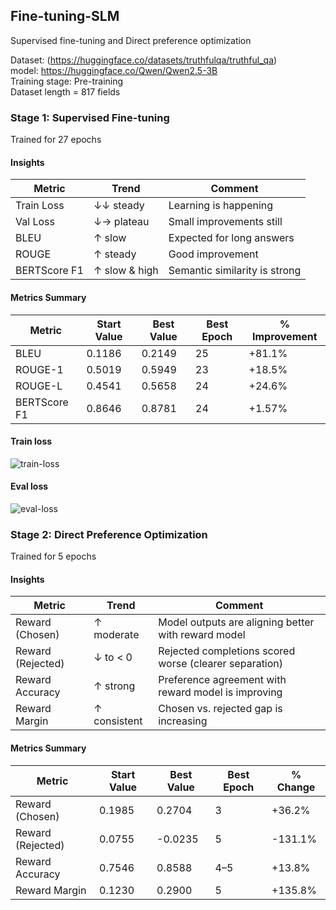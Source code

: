 ## Fine-tuning-SLM

Supervised fine-tuning and Direct preference optimization

Dataset: (https://huggingface.co/datasets/truthfulqa/truthful_qa)<br>
model: https://huggingface.co/Qwen/Qwen2.5-3B<br>
Training stage: Pre-training<br>
Dataset length = 817 fields

### Stage 1: Supervised Fine-tuning

Trained for 27 epochs<br>
#### Insights

| Metric        | Trend         | Comment                      |
|---------------|---------------|------------------------------|
| Train Loss    | ↓↓ steady     | Learning is happening        |
| Val Loss      | ↓→ plateau    | Small improvements still     |
| BLEU          | ↑ slow        | Expected for long answers    |
| ROUGE         | ↑ steady      | Good improvement             |
| BERTScore F1  | ↑ slow & high | Semantic similarity is strong |


#### Metrics Summary

| Metric        | Start Value | Best Value | Best Epoch | % Improvement |
|---------------|-------------|------------|------------|----------------|
| BLEU          | 0.1186      | 0.2149     | 25         | +81.1%         |
| ROUGE-1       | 0.5019      | 0.5949     | 23         | +18.5%         |
| ROUGE-L       | 0.4541      | 0.5658     | 24         | +24.6%         |
| BERTScore F1  | 0.8646      | 0.8781     | 24         | +1.57%         |

#### Train loss
![train-loss](https://github.com/user-attachments/assets/9c76aa15-453c-40c0-9835-4cafece6bc0c)


#### Eval loss

![eval-loss](https://github.com/user-attachments/assets/ff5ad2c1-c7ab-4545-b831-aac26431b0f2)

### Stage 2: Direct Preference Optimization

Trained for 5 epochs<br>
#### Insights


| **Metric**           | **Trend**       | **Comment**                                               |
|----------------------|------------------|------------------------------------------------------------|
| Reward (Chosen)      | ↑ moderate       | Model outputs are aligning better with reward model        |
| Reward (Rejected)    | ↓ to < 0         | Rejected completions scored worse (clearer separation)     |
| Reward Accuracy      | ↑ strong         | Preference agreement with reward model is improving        |
| Reward Margin        | ↑ consistent     | Chosen vs. rejected gap is increasing                      |




#### Metrics Summary

| **Metric**           | **Start Value** | **Best Value** | **Best Epoch** | **% Change**        |
|----------------------|------------------|----------------|----------------|----------------------|
| Reward (Chosen)      | 0.1985           | 0.2704         | 3              | +36.2%               |
| Reward (Rejected)    | 0.0755           | -0.0235        | 5              | -131.1%              |
| Reward Accuracy      | 0.7546           | 0.8588         | 4–5            | +13.8%               |
| Reward Margin        | 0.1230           | 0.2900         | 5              | +135.8%              |

